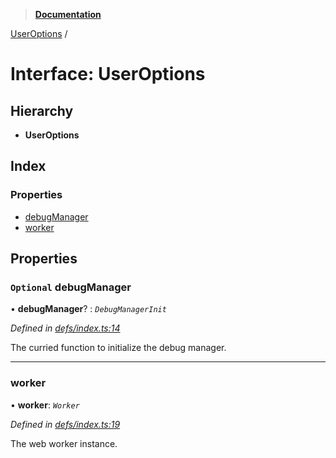 > **[Documentation](../README.md)**

[UserOptions](useroptions.md) /

# Interface: UserOptions

## Hierarchy

* **UserOptions**

## Index

### Properties

* [debugManager](useroptions.md#optional-debugmanager)
* [worker](useroptions.md#worker)

## Properties

### `Optional` debugManager

• **debugManager**? : *`DebugManagerInit`*

*Defined in [defs/index.ts:14](https://github.com/badbatch/graphql-box/blob/43ddea2/packages/worker-client/src/defs/index.ts#L14)*

The curried function to initialize the debug manager.

___

###  worker

• **worker**: *`Worker`*

*Defined in [defs/index.ts:19](https://github.com/badbatch/graphql-box/blob/43ddea2/packages/worker-client/src/defs/index.ts#L19)*

The web worker instance.